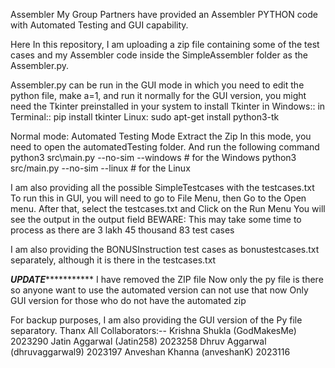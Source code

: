 Assembler 
My Group Partners have provided an Assembler PYTHON code with Automated Testing and GUI capability.

Here In this repository, I am uploading a zip file containing some of the test cases and my Assembler code inside the SimpleAssembler folder as the Assembler.py.

Assembler.py can be run in the GUI mode in which you need to edit the python file, make a=1, and run it normally
for the GUI version, you might need the Tkinter preinstalled in your system
to install Tkinter in Windows::    in Terminal::   pip install tkinter
Linux:    sudo apt-get install python3-tk

Normal mode:     Automated Testing Mode
Extract the Zip
In this mode, you need to open the automatedTesting folder.
And run the following command
python3 src\main.py --no-sim --windows                     # for the Windows
python3 src/main.py --no-sim --linux                       # for the Linux

I am also providing all the possible SimpleTestcases  with the testcases.txt
To run this in GUI, you will need to go to File Menu, then Go to the Open menu.
After that, select the testcases.txt  and Click on the Run Menu
You will see the output in the output field
BEWARE: This may take some time to process as there are 3 lakh 45 thousand 83 test cases

I am also providing the BONUSInstruction test cases as bonustestcases.txt separately, although it is there in the testcases.txt

*****************UPDATE****************************
I have removed the ZIP file
Now only the py file is there
so anyone want to use the automated version can not use that now
Only GUI version for those who do not have the automated zip 

For backup purposes, I am also providing the GUI version of the Py file separatory.
Thanx
All Collaborators:--
Krishna Shukla  (GodMakesMe)      2023290
Jatin Aggarwal  (Jatin258)        2023258
Dhruv Aggarwal  (dhruvaggarwal9)  2023197
Anveshan Khanna (anveshanK)       2023116
